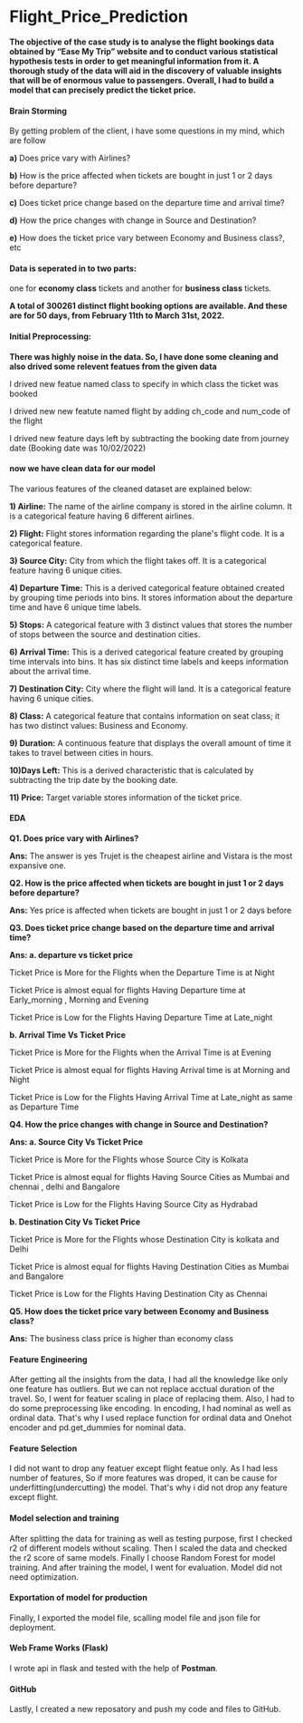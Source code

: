 # Flight_Price_Prediction
**The objective of the case study is to analyse the flight bookings data obtained by “Ease My Trip” website and to conduct various statistical hypothesis tests in order to get meaningful information from it. A thorough study of the data will aid in the discovery of valuable insights that will be of enormous value to passengers. Overall, I had to build a model that can precisely predict the ticket price.**

#### Brain Storming
By getting problem of the client, i have some questions in my mind, which are follow

**a)** Does price vary with Airlines?

**b)** How is the price affected when tickets are bought in just 1 or 2 days before departure?

**c)** Does ticket price change based on the departure time and arrival time?

**d)** How the price changes with change in Source and Destination?

**e)** How does the ticket price vary between Economy and Business class?, etc

#### Data is seperated in to two parts:
one for **economy class** tickets and another for **business class** tickets.

**A total of 300261 distinct flight booking options are available. And these are for 50 days, from February 11th to March 31st, 2022.**

#### Initial Preprocessing:
**There was highly noise in the data. So, I have done some cleaning and also drived some relevent featues from the given data**

I drived new featue named class to specify in which class the ticket was booked

I drived new new featute named flight by adding ch_code and num_code of the flight

I drived new feature days left by subtracting the booking date from journey date (Booking date was 10/02/2022)

#### now we have clean data for our model

The various features of the cleaned dataset are explained below:

**1) Airline:** The name of the airline company is stored in the airline column. It is a categorical feature having 6 different airlines.

**2) Flight:** Flight stores information regarding the plane's flight code. It is a categorical feature.

**3) Source City:** City from which the flight takes off. It is a categorical feature having 6 unique cities.

**4) Departure Time:** This is a derived categorical feature obtained created by grouping time periods into bins. It stores information about the departure time and have 6 unique time labels.

**5) Stops:** A categorical feature with 3 distinct values that stores the number of stops between the source and destination cities.

**6) Arrival Time:** This is a derived categorical feature created by grouping time intervals into bins. It has six distinct time labels and keeps information about the arrival time.

**7) Destination City:** City where the flight will land. It is a categorical feature having 6 unique cities.

**8) Class:** A categorical feature that contains information on seat class; it has two distinct values: Business and Economy.

**9) Duration:** A continuous feature that displays the overall amount of time it takes to travel between cities in hours.

**10)Days Left:** This is a derived characteristic that is calculated by subtracting the trip date by the booking date.

**11) Price:** Target variable stores information of the ticket price.

#### EDA
**Q1. Does price vary with Airlines?**

**Ans:** The answer is yes Trujet is the cheapest airline and Vistara is the most expansive one.

**Q2. How is the price affected when tickets are bought in just 1 or 2 days before departure?**

**Ans:** Yes price is affected when tickets are bought in just 1 or 2 days before

**Q3. Does ticket price change based on the departure time and arrival time?**

**Ans: a. departure vs ticket price**

Ticket Price is More for the Flights when the Departure Time is at Night

Ticket Price is almost equal for flights Having Departure time at Early_morning , Morning and Evening

Ticket Price is Low for the Flights Having Departure Time at Late_night

**b. Arrival Time Vs Ticket Price**

Ticket Price is More for the Flights when the Arrival Time is at Evening

Ticket Price is almost equal for flights Having Arrival time is at Morning and Night

Ticket Price is Low for the Flights Having Arrival Time at Late_night as same as Departure Time

**Q4. How the price changes with change in Source and Destination?**

**Ans: a. Source City Vs Ticket Price**

Ticket Price is More for the Flights whose Source City is Kolkata

Ticket Price is almost equal for flights Having Source Cities as Mumbai and chennai , delhi and Bangalore

Ticket Price is Low for the Flights Having Source City as Hydrabad

**b. Destination City Vs Ticket Price**

Ticket Price is More for the Flights whose Destination City is kolkata and Delhi

Ticket Price is almost equal for flights Having Destination Cities as Mumbai and Bangalore

Ticket Price is Low for the Flights Having Destination City as Chennai

**Q5. How does the ticket price vary between Economy and Business class?**

**Ans:** The business class price is higher than economy class

#### Feature Engineering 
After getting all the insights from the data, I had all the knowledge like only one feature has outliers. But we can not replace acctual duration of the travel. So, I went for featuer scaling in place of replacing them. Also, I had to do some preprocessing like encoding. In encoding, I had nominal as well as ordinal data. That's why I used replace function for ordinal data and Onehot encoder and pd.get_dummies for nominal data. 

#### Feature Selection 
I did not want to drop any featuer except flight featue only. As I had less number of features, So if more features was droped, it can be cause for underfitting(undercutting) the model. That's why i did not drop any feature except flight.

#### Model selection and training
After splitting the data for training as well as testing purpose, first I checked r2 of different models without scaling. Then I scaled the data and checked the r2 score of same models. Finally I choose Random Forest for model training. And after training the model, I went for evaluation. Model did not need optimization. 

#### Exportation of model for production
Finally, I exported the model file, scalling model file and json file for deployment. 

#### Web Frame Works (Flask)
I wrote api in flask and tested with the help of **Postman**.

#### GitHub
Lastly, I created a new reposatory and push my code and files to GitHub.



